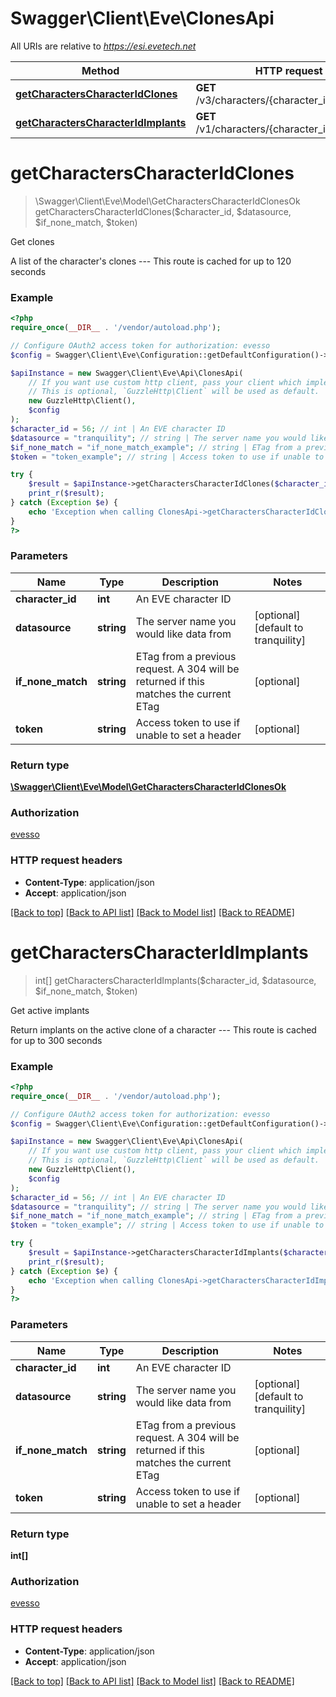 # Swagger\Client\Eve\ClonesApi

All URIs are relative to *https://esi.evetech.net*

Method | HTTP request | Description
------------- | ------------- | -------------
[**getCharactersCharacterIdClones**](ClonesApi.md#getCharactersCharacterIdClones) | **GET** /v3/characters/{character_id}/clones/ | Get clones
[**getCharactersCharacterIdImplants**](ClonesApi.md#getCharactersCharacterIdImplants) | **GET** /v1/characters/{character_id}/implants/ | Get active implants


# **getCharactersCharacterIdClones**
> \Swagger\Client\Eve\Model\GetCharactersCharacterIdClonesOk getCharactersCharacterIdClones($character_id, $datasource, $if_none_match, $token)

Get clones

A list of the character's clones  ---  This route is cached for up to 120 seconds

### Example
```php
<?php
require_once(__DIR__ . '/vendor/autoload.php');

// Configure OAuth2 access token for authorization: evesso
$config = Swagger\Client\Eve\Configuration::getDefaultConfiguration()->setAccessToken('YOUR_ACCESS_TOKEN');

$apiInstance = new Swagger\Client\Eve\Api\ClonesApi(
    // If you want use custom http client, pass your client which implements `GuzzleHttp\ClientInterface`.
    // This is optional, `GuzzleHttp\Client` will be used as default.
    new GuzzleHttp\Client(),
    $config
);
$character_id = 56; // int | An EVE character ID
$datasource = "tranquility"; // string | The server name you would like data from
$if_none_match = "if_none_match_example"; // string | ETag from a previous request. A 304 will be returned if this matches the current ETag
$token = "token_example"; // string | Access token to use if unable to set a header

try {
    $result = $apiInstance->getCharactersCharacterIdClones($character_id, $datasource, $if_none_match, $token);
    print_r($result);
} catch (Exception $e) {
    echo 'Exception when calling ClonesApi->getCharactersCharacterIdClones: ', $e->getMessage(), PHP_EOL;
}
?>
```

### Parameters

Name | Type | Description  | Notes
------------- | ------------- | ------------- | -------------
 **character_id** | **int**| An EVE character ID |
 **datasource** | **string**| The server name you would like data from | [optional] [default to tranquility]
 **if_none_match** | **string**| ETag from a previous request. A 304 will be returned if this matches the current ETag | [optional]
 **token** | **string**| Access token to use if unable to set a header | [optional]

### Return type

[**\Swagger\Client\Eve\Model\GetCharactersCharacterIdClonesOk**](../Model/GetCharactersCharacterIdClonesOk.md)

### Authorization

[evesso](../../README.md#evesso)

### HTTP request headers

 - **Content-Type**: application/json
 - **Accept**: application/json

[[Back to top]](#) [[Back to API list]](../../README.md#documentation-for-api-endpoints) [[Back to Model list]](../../README.md#documentation-for-models) [[Back to README]](../../README.md)

# **getCharactersCharacterIdImplants**
> int[] getCharactersCharacterIdImplants($character_id, $datasource, $if_none_match, $token)

Get active implants

Return implants on the active clone of a character  ---  This route is cached for up to 300 seconds

### Example
```php
<?php
require_once(__DIR__ . '/vendor/autoload.php');

// Configure OAuth2 access token for authorization: evesso
$config = Swagger\Client\Eve\Configuration::getDefaultConfiguration()->setAccessToken('YOUR_ACCESS_TOKEN');

$apiInstance = new Swagger\Client\Eve\Api\ClonesApi(
    // If you want use custom http client, pass your client which implements `GuzzleHttp\ClientInterface`.
    // This is optional, `GuzzleHttp\Client` will be used as default.
    new GuzzleHttp\Client(),
    $config
);
$character_id = 56; // int | An EVE character ID
$datasource = "tranquility"; // string | The server name you would like data from
$if_none_match = "if_none_match_example"; // string | ETag from a previous request. A 304 will be returned if this matches the current ETag
$token = "token_example"; // string | Access token to use if unable to set a header

try {
    $result = $apiInstance->getCharactersCharacterIdImplants($character_id, $datasource, $if_none_match, $token);
    print_r($result);
} catch (Exception $e) {
    echo 'Exception when calling ClonesApi->getCharactersCharacterIdImplants: ', $e->getMessage(), PHP_EOL;
}
?>
```

### Parameters

Name | Type | Description  | Notes
------------- | ------------- | ------------- | -------------
 **character_id** | **int**| An EVE character ID |
 **datasource** | **string**| The server name you would like data from | [optional] [default to tranquility]
 **if_none_match** | **string**| ETag from a previous request. A 304 will be returned if this matches the current ETag | [optional]
 **token** | **string**| Access token to use if unable to set a header | [optional]

### Return type

**int[]**

### Authorization

[evesso](../../README.md#evesso)

### HTTP request headers

 - **Content-Type**: application/json
 - **Accept**: application/json

[[Back to top]](#) [[Back to API list]](../../README.md#documentation-for-api-endpoints) [[Back to Model list]](../../README.md#documentation-for-models) [[Back to README]](../../README.md)

